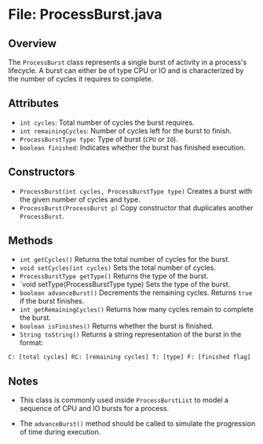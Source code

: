 # File: ProcessBurst.java

## Overview

The `ProcessBurst` class represents a single burst of activity in a process's lifecycle. A burst can either be of type CPU or IO and is characterized by the number of cycles it requires to complete.

## Attributes

- `int cycles`: Total number of cycles the burst requires.
- `int remainingCycles`: Number of cycles left for the burst to finish.
- `ProcessBurstType type`: Type of burst (`CPU` or `IO`).
- `boolean finished`: Indicates whether the burst has finished execution.

## Constructors

- `ProcessBurst(int cycles, ProcessBurstType type)` Creates a burst with the given number of cycles and type.
- `ProcessBurst(ProcessBurst p)` Copy constructor that duplicates another `ProcessBurst`.

## Methods

- `int getCycles()` Returns the total number of cycles for the burst.
- `void setCycles(int cycles)` Sets the total number of cycles.       
- `ProcessBurstType getType()` Returns the type of the burst.
- `void setType(ProcessBurstType type) Sets the type of the burst.
- `boolean advanceBurst()` Decrements the remaining cycles. Returns `true` if the burst finishes.
- `int getRemainingCycles()` Returns how many cycles remain to complete the burst.
- `boolean isFinishes()` Returns whether the burst is finished.
- `String toString()` Returns a string representation of the burst in the format:

```
C: [total cycles] RC: [remaining cycles] T: [type] F: [finished flag]
```


## Notes

- This class is commonly used inside `ProcessBurstList` to model a sequence of CPU and IO bursts for a process.
    
- The `advanceBurst()` method should be called to simulate the progression of time during execution.